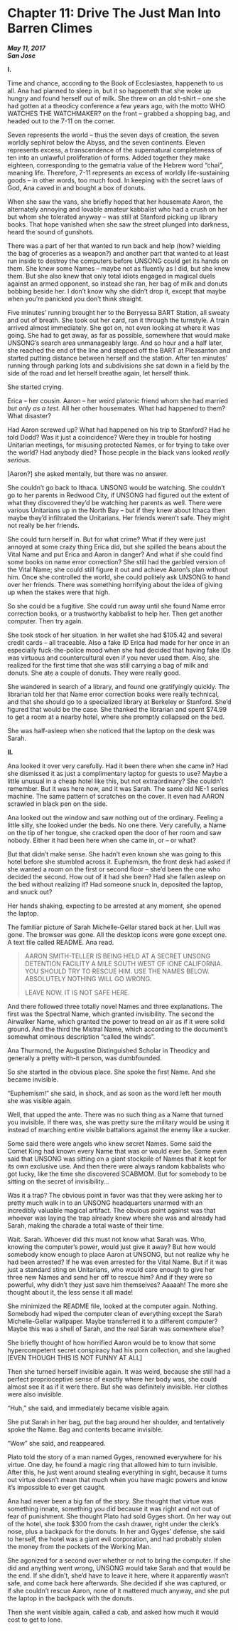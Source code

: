 Chapter 11: Drive The Just Man Into Barren Climes
=================================================

**_May 11, 2017  
San Jose_**

**I.**

Time and chance, according to the Book of Ecclesiastes, happeneth to us all. Ana had planned to sleep in, but it so happeneth that she woke up hungry and found herself out of milk. She threw on an old t-shirt – one she had gotten at a theodicy conference a few years ago, with the motto WHO WATCHES THE WATCHMAKER? on the front – grabbed a shopping bag, and headed out to the 7-11 on the corner.

Seven represents the world – thus the seven days of creation, the seven worldly sephirot below the Abyss, and the seven continents. Eleven represents excess, a transcendence of the supernatural completeness of ten into an unlawful proliferation of forms. Added together they make eighteen, corresponding to the gematria value of the Hebrew word “chai”, meaning life. Therefore, 7-11 represents an excess of worldly life-sustaining goods – in other words, too much food. In keeping with the secret laws of God, Ana caved in and bought a box of donuts.

When she saw the vans, she briefly hoped that her housemate Aaron, the alternately annoying and lovable amateur kabbalist who had a crush on her but whom she tolerated anyway – was still at Stanford picking up library books. That hope vanished when she saw the street plunged into darkness, heard the sound of gunshots.

There was a part of her that wanted to run back and help (how? wielding the bag of groceries as a weapon?) and another part that wanted to at least run inside to destroy the computers before UNSONG could get its hands on them. She knew some Names – maybe not as fluently as I did, but she knew them. But she also knew that only total idiots engaged in magical duels against an armed opponent, so instead she ran, her bag of milk and donuts bobbing beside her. I don’t know why she didn’t drop it, except that maybe when you’re panicked you don’t think straight.

Five minutes’ running brought her to the Berryessa BART Station, all sweaty and out of breath. She took out her card, ran it through the turnstyle. A train arrived almost immediately. She got on, not even looking at where it was going. She had to get away, as far as possible, somewhere that would make UNSONG’s search area unmanageably large. And so hour and a half later, she reached the end of the line and stepped off the BART at Pleasanton and started putting distance between herself and the station. After ten minutes’ running through parking lots and subdivisions she sat down in a field by the side of the road and let herself breathe again, let herself think.

She started crying.

Erica – her cousin. Aaron – her weird platonic friend whom she had married _but only as a test_. All her other housemates. What had happened to them? What disaster?

Had Aaron screwed up? What had happened on his trip to Stanford? Had he told Dodd? Was it just a coincidence? Were they in trouble for hosting Unitarian meetings, for misusing protected Names, or for trying to take over the world? Had anybody died? Those people in the black vans looked _really serious_.

\[Aaron?\] she asked mentally, but there was no answer.

She couldn’t go back to Ithaca. UNSONG would be watching. She couldn’t go to her parents in Redwood City, if UNSONG had figured out the extent of what they discovered they’d be watching her parents as well. There were various Unitarians up in the North Bay – but if they knew about Ithaca then maybe they’d infiltrated the Unitarians. Her friends weren’t safe. They might not really be her friends.

She could turn herself in. But for what crime? What if they were just annoyed at some crazy thing Erica did, but she spilled the beans about the Vital Name and put Erica and Aaron in danger? And what if she could find some books on name error correction? She still had the garbled version of the Vital Name; she could still figure it out and achieve Aaron’s plan without him. Once she controlled the world, she could politely ask UNSONG to hand over her friends. There was something horrifying about the idea of giving up when the stakes were that high.

So she could be a fugitive. She could run away until she found Name error correction books, or a trustworthy kabbalist to help her. Then get another computer. Then try again.

She took stock of her situation. In her wallet she had $105.42 and several credit cards – all traceable. Also a fake ID Erica had made for her once in an especially fuck-the-police mood when she had decided that having fake IDs was virtuous and countercultural even if you never used them. Also, she realized for the first time that she was still carrying a bag of milk and donuts. She ate a couple of donuts. They were really good.

She wandered in search of a library, and found one gratifyingly quickly. The librarian told her that Name error correction books were really technical, and that she should go to a specialized library at Berkeley or Stanford. She’d figured that would be the case. She thanked the librarian and spent $74.99 to get a room at a nearby hotel, where she promptly collapsed on the bed.

She was half-asleep when she noticed that the laptop on the desk was Sarah.

**II.**

Ana looked it over very carefully. Had it been there when she came in? Had she dismissed it as just a complimentary laptop for guests to use? Maybe a little unusual in a cheap hotel like this, but not extraordinary? She couldn’t remember. But it was here now, and it was Sarah. The same old NE-1 series machine. The same pattern of scratches on the cover. It even had AARON scrawled in black pen on the side.

Ana looked out the window and saw nothing out of the ordinary. Feeling a little silly, she looked under the beds. No one there. Very carefully, a Name on the tip of her tongue, she cracked open the door of her room and saw nobody. Either it had been here when she came in, or – or what?

But that didn’t make sense. She hadn’t even known she was going to this hotel before she stumbled across it. Euphemism, the front desk had asked if she wanted a room on the first or second floor – she’d been the one who decided the second. How out of it had she been? Had she fallen asleep on the bed without realizing it? Had someone snuck in, deposited the laptop, and snuck out?

Her hands shaking, expecting to be arrested at any moment, she opened the laptop.

The familiar picture of Sarah Michelle-Gellar stared back at her. Llull was gone. The browser was gone. All the desktop icons were gone except one. A text file called README. Ana read.

> AARON SMITH-TELLER IS BEING HELD AT A SECRET UNSONG DETENTION FACILITY A MILE SOUTH WEST OF IONE CALIFORNIA. YOU SHOULD TRY TO RESCUE HIM. USE THE NAMES BELOW. ABSOLUTELY NOTHING WILL GO WRONG.
> 
> LEAVE NOW. IT IS NOT SAFE HERE.

And there followed three totally novel Names and three explanations. The first was the Spectral Name, which granted invisibility. The second the Airwalker Name, which granted the power to tread on air as if it were solid ground. And the third the Mistral Name, which according to the document’s somewhat ominous description “called the winds”.

Ana Thurmond, the Augustine Distinguished Scholar in Theodicy and generally a pretty with-it person, was dumbfounded.

So she started in the obvious place. She spoke the first Name. And she became invisible.

“Euphemism!” she said, in shock, and as soon as the word left her mouth she was visible again.

Well, that upped the ante. There was no such thing as a Name that turned you invisible. If there was, she was pretty sure the military would be using it instead of marching entire visible battalions against the enemy like a sucker.

Some said there were angels who knew secret Names. Some said the Comet King had known every Name that was or would ever be. Some even said that UNSONG was sitting on a giant stockpile of Names that it kept for its own exclusive use. And then there were always random kabbalists who got lucky, like the time she discovered SCABMOM. But for somebody to be sitting on the secret of invisibility…

Was it a trap? The obvious point in favor was that they were asking her to pretty much walk in to an UNSONG headquarters unarmed with an incredibly valuable magical artifact. The obvious point against was that whoever was laying the trap already knew where she was and already had Sarah, making the charade a total waste of their time.

Wait. Sarah. Whoever did this must not know what Sarah was. Who, knowing the computer’s power, would just give it away? But how would somebody know enough to place Aaron at UNSONG, but not realize why he had been arrested? If he was even arrested for the Vital Name. But if it was just a standard sting on Unitarians, who would care enough to give her three new Names and send her off to rescue him? And if they were so powerful, why didn’t they just save him themselves? Aaaaah! The more she thought about it, the less sense it all made!

She minimized the README file, looked at the computer again. Nothing. Somebody had wiped the computer clean of everything except the Sarah Michelle-Gellar wallpaper. Maybe transferred it to a different computer? Maybe this was a shell of Sarah, and the real Sarah was somewhere else?

She briefly thought of how horrified Aaron would be to know that some hypercompetent secret conspiracy had his porn collection, and she laughed \[EVEN THOUGH THIS IS NOT FUNNY AT ALL\]

Then she turned herself invisible again. It was weird, because she still had a perfect proprioceptive sense of exactly where her body was, she could almost see it as if it were there. But she was definitely invisible. Her clothes were also invisible.

“Huh,” she said, and immediately became visible again.

She put Sarah in her bag, put the bag around her shoulder, and tentatively spoke the Name. Bag and contents became invisible.

“Wow” she said, and reappeared.

Plato told the story of a man named Gyges, renowned everywhere for his virtue. One day, he found a magic ring that allowed him to turn invisible. After this, he just went around stealing everything in sight, because it turns out virtue doesn’t mean that much when you have magic powers and know it’s impossible to ever get caught. 

Ana had never been a big fan of the story. She thought that virtue was something innate, something you did because it was right and not out of fear of punishment. She thought Plato had sold Gyges short. On her way out of the hotel, she took $300 from the cash drawer, right under the clerk’s nose, plus a backpack for the donuts. In her and Gyges’ defense, she said to herself, the hotel was a giant evil corporation, and had probably stolen the money from the pockets of the Working Man.

She agonized for a second over whether or not to bring the computer. If she did and anything went wrong, UNSONG would take Sarah and that would be the end. If she didn’t, she’d have to leave it here, where it apparently wasn’t safe, and come back here afterwards. She decided if she was captured, or if she couldn’t rescue Aaron, none of it mattered much anyway, and she put the laptop in the backpack with the donuts.

Then she went visible again, called a cab, and asked how much it would cost to get to Ione.